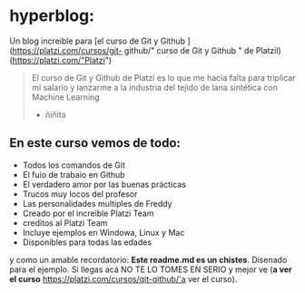 # hyperblog:
Un blog increible para [el curso de Git y Github ] (https://platzi.com/cursos/git-
github/" curso de Git y Github " de Platzil) (https://platzi.com/"Platzi")
> El curso de Git y Github de Platzi es lo que me hacia falta para triplicar mi
salario y lanzarme a la industria del tejido de lana sintética con Machine
Learning
> - ñiñita

## En este curso vemos de todo:
* Todos los comandos de Git
* El fuio de trabaio en Github
* El verdadero amor por las buenas prácticas
* Trucos muy locos del profesor
* Las personalidades multiples de Freddy
* Creado por el increible Platzi Team
* creditos al Platzi Team
* Incluye ejemplos en Windowa, Linux y Mac
* Disponibles para todas las edades

y como un amable recordatorio: **Este readme.md es un chistes**. Disenado
para el ejemplo. Si llegas acá NO TE LO TOMES EN SERIO y mejor ve (**a ver el curso** https://platzi.com/cursos/qit-qithub/'a ver el curso).